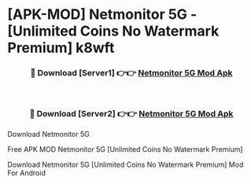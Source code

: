 # [APK-MOD] Netmonitor  5G - [Unlimited Coins No Watermark Premium] k8wft



<div align="center">
<h3>🔴 Download [Server1] 👉👉 <a href="https://momento.my/?title=Netmonitor__5G">Netmonitor  5G Mod Apk</a></h3><br>

<h3>🔴 Download [Server2] 👉👉 <a href="https://momento.my/?title=Netmonitor__5G">Netmonitor  5G Mod Apk</a></h3>
</div>



Download Netmonitor  5G 

Free APK MOD Netmonitor  5G [Unlimited Coins No Watermark Premium]

Download Netmonitor  5G [Unlimited Coins No Watermark Premium] Mod For Android
